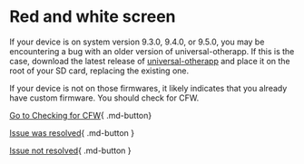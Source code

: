 # Red and white screen

If your device is on system version 9.3.0, 9.4.0, or 9.5.0, you may be encountering a bug with an older version of universal-otherapp. If this is the case, download the latest release of [universal-otherapp](https://github.com/TuxSH/universal-otherapp/releases/latest) and place it on the root of your SD card, replacing the existing one.

If your device is not on those firmwares, it likely indicates that you already have custom firmware. You should check for CFW.

[Go to Checking for CFW](https://3ds.hacks.guide/checking-for-cfw){ .md-button}

[Issue was resolved](/troubleshoot/issue/success){ .md-button }

[Issue not resolved](/troubleshoot/issue/failure){ .md-button }